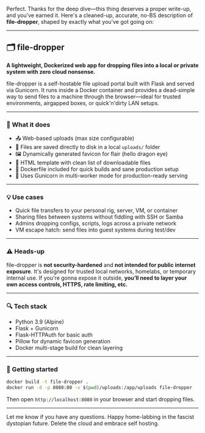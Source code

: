 Perfect. Thanks for the deep dive—this thing deserves a proper write-up, and you’ve earned it. Here's a cleaned-up, accurate, no-BS description of **file-dropper**, shaped by exactly what you've got going on:

---

## 🗂️ file-dropper

**A lightweight, Dockerized web app for dropping files into a local or private system with zero cloud nonsense.**

file-dropper is a self-hostable file upload portal built with Flask and served via Gunicorn. It runs inside a Docker container and provides a dead-simple way to send files to a machine through the browser—ideal for trusted environments, airgapped boxes, or quick'n'dirty LAN setups.

---

### 🔧 What it does

- 📤 Web-based uploads (max size configurable)
- 💾 Files are saved directly to disk in a local `uploads/` folder
- 🖼️ Dynamically generated favicon for flair (hello dragon eye)
- 📝 HTML template with clean list of downloadable files
- 🐳 Dockerfile included for quick builds and sane production setup
- 🧰 Uses Gunicorn in multi-worker mode for production-ready serving

---

### 💡 Use cases

- Quick file transfers to your personal rig, server, VM, or container
- Sharing files between systems without fiddling with SSH or Samba
- Admins dropping configs, scripts, logs across a private network
- VM escape hatch: send files into guest systems during test/dev

---

### ⚠️ Heads-up

file-dropper is **not security-hardened** and **not intended for public internet exposure**. It's designed for trusted local networks, homelabs, or temporary internal use. If you're gonna expose it outside, **you’ll need to layer your own access controls, HTTPS, rate limiting, etc.**

---

### 🔍 Tech stack

- Python 3.9 (Alpine)
- Flask + Gunicorn
- Flask-HTTPAuth for basic auth
- Pillow for dynamic favicon generation
- Docker multi-stage build for clean layering

---

### 🏁 Getting started

```bash
docker build -t file-dropper .
docker run -d -p 8080:80 -v $(pwd)/uploads:/app/uploads file-dropper
```

Then open `http://localhost:8080` in your browser and start dropping files.

---

Let me know if you have any questions. Happy home-labbing in the fascist dystopian future. Delete the cloud and embrace self hosting.
